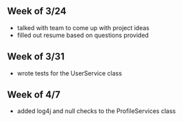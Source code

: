 ## Week of 3/24
- talked with team to come up with project ideas
- filled out resume based on questions provided

## Week of 3/31
- wrote tests for the UserService class

## Week of 4/7
- added log4j and null checks to the ProfileServices class